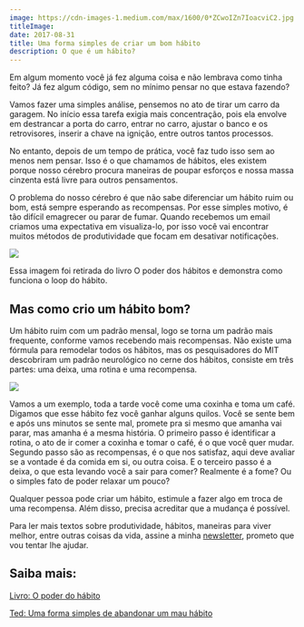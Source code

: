 ```yaml
---
image: https://cdn-images-1.medium.com/max/1600/0*ZCwoIZn7IoacviC2.jpg
titleImage: 
date: 2017-08-31
title: Uma forma simples de criar um bom hábito
description: O que é um hábito?
---
```


Em algum momento você já fez alguma coisa e não lembrava como tinha feito? Já fez algum código, sem no mínimo pensar no que estava fazendo?

Vamos fazer uma simples análise, pensemos no ato de tirar um carro da garagem. No início essa tarefa exigia mais concentração, pois ela envolve em destrancar a porta do carro, entrar no carro, ajustar o banco e os retrovisores, inserir a chave na ignição, entre outros tantos processos.

No entanto, depois de um tempo de prática, você faz tudo isso sem ao menos nem pensar. Isso é o que chamamos de hábitos, eles existem porque nosso cérebro procura maneiras de poupar esforços e nossa massa cinzenta está livre para outros pensamentos.

O problema do nosso cérebro é que não sabe diferenciar um hábito ruim ou bom, está sempre esperando as recompensas. Por esse simples motivo, é tão difícil emagrecer ou parar de fumar. Quando recebemos um email criamos uma expectativa em visualiza-lo, por isso você vai encontrar muitos métodos de produtividade que focam em desativar notificações.

![](https://cdn-images-1.medium.com/max/1600/1*UjRECqueUpTTt69_1KQDyA.png)

Essa imagem foi retirada do livro O poder dos hábitos e demonstra como funciona o loop do hábito.

## Mas como crio um hábito bom?

Um hábito ruim com um padrão mensal, logo se torna um padrão mais frequente, conforme vamos recebendo mais recompensas. Não existe uma fórmula para remodelar todos os hábitos, mas os pesquisadores do MIT descobriram um padrão neurológico no cerne dos hábitos, consiste em três partes: uma deixa, uma rotina e uma recompensa.

![](https://cdn-images-1.medium.com/max/1600/1*WT3MBvvsGqLM1Cqvs6RmHQ.jpeg)

Vamos a um exemplo, toda a tarde você come uma coxinha e toma um café. Digamos que esse hábito fez você ganhar alguns quilos. Você se sente bem e após uns minutos se sente mal, promete pra si mesmo que amanha vai parar, mas amanha é a mesma história. O primeiro passo é identificar a rotina, o ato de ir comer a coxinha e tomar o café, é o que você quer mudar. Segundo passo são as recompensas, é o que nos satisfaz, aqui deve avaliar se a vontade é da comida em si, ou outra coisa. E o terceiro passo é a deixa, o que esta levando você a sair para comer? Realmente é a fome? Ou o simples fato de poder relaxar um pouco? 

Qualquer pessoa pode criar um hábito, estimule a fazer algo em troca de uma recompensa. Além disso, precisa acreditar que a mudança é possível. 

Para ler mais textos sobre produtividade, hábitos, maneiras para viver melhor, entre outras coisas da vida, assine a minha [newsletter](https://tinyletter.com/tailo), prometo que vou tentar lhe ajudar.

## Saiba mais:

[Livro: O poder do hábito](https://www.saraiva.com.br/o-poder-do-habito-por-que-fazemos-o-que-fazemos-na-vida-e-nos-negocios-4238667.html)

[Ted: Uma forma simples de abandonar um mau hábito](https://www.ted.com/talks/judson_brewer_a_simple_way_to_break_a_bad_habit?language=pt-br )
